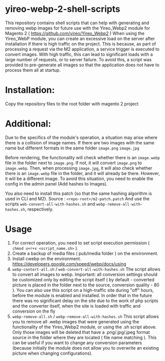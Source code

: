 # yireo-webp-2-shell-scripts
This repository contains shell scripts that can help with generating and removing webp images for future use with the Yireo_Webp2 module for Magento 2 ( https://github.com/yireo/Yireo_Webp2 )
When using the Yireo_WebP module, you can create an excessive load on the server after installation if there is high traffic on the project. This is because, as part of processing a request via the M2 application, a service trigger is executed to convert images.
With high traffic, this can lead to significant loads with a large number of requests, or to server failure.
To avoid this, a script was provided to pre-generate all images so that the application does not have to process them all at startup.

# Installation: 
Copy the repository files to the root folder with magento 2 project

# Additional:
Due to the specifics of the module's operation, a situation may arise where there is a collision of image names.
If there are two images with the same name but different formats in the same folder
`image.png`
`image.jpg`

Before rendering, the functionality will check whether there is an `image.webp` file in the folder next to `image.png`. 
If not, it will convert `image.png` to `image.webp`.
Then, when processing `image.jpg`, it will also check whether there is an `image.webp` file in the folder, and it will already be there. However, it will be a different image.
To avoid this situation, you need to enable the config in the admin panel (Add hashes to Images).

You also need to install this patch (so that the same hashing algorithm is used in CLI and M2). Source : `<repo-root>/m2-patch.patch`
And use the scripts `web-convert-all-with-hashes.sh` and `webp-remove-all-with-hashes.sh`, respectively.

# Usage 
1. For correct operation, you need to set script execution permission ( ```chmod u+r+x <script_name.sh>``` ).
2. Create a backup of media files ( pub/media folder ) on the environment.
3. Install cwebp on the environment. https://developers.google.com/speed/webp/docs/using
4. ```webp-contert-all.sh``` / ```web-convert-all-with-hashes.sh```
The script allows to convert all images to webp. Important: all conversion settings should be customized only by editing the script itself ( by default - converted picture is placed in the folder next to the source, conversion quality - 80 ).
You can also use this script on a high-traffic site during "off" hours, before the module is enabled and installed. In order that in the future there was no significant delay on the site due to the work of php scripts and the converter itself, when the site is loaded with traffic and conversion on the fly
5. ```webp-remove-all.sh``` / ```webp-remove-all-with-hashes.sh```
This script allows you to remove all .webp images that were generated using the functionality of the Yireo_Webp2 module, or using the .sh script above. Only those images will be deleted that have a .png/.jpg/.jpeg format source in the folder where they are located ( file name matching ).
This can be useful if you want to change any conversion parameters (because initially the module does not allow you to overwrite an existing picture when changing configurations).
